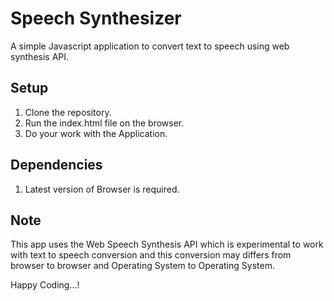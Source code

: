# Speech Synthesizer

A simple Javascript application to convert text to speech using web synthesis API.

## Setup
1. Clone the repository.
2. Run the index.html file on the browser.
3. Do your work with the Application.

## Dependencies
1. Latest version of Browser is required.

## Note

This app uses the Web Speech Synthesis API which is experimental to work with text to speech conversion and this conversion may differs from browser to browser and Operating System to Operating System.

Happy Coding...!